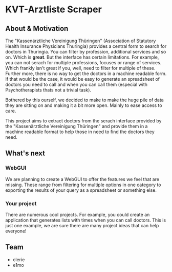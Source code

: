 # KVT-Arztliste Scraper

## About & Motivation

The "Kassenärztliche Vereinigung Thüringen" (Association of Statutory Health Insurance Physicians Thuringia) provides a central form to search for doctors in Thuringia.
You can filter by profession, additional services and so on. Which is **great**.
But the interface has certain limitations. For example, you can not serach for multiple professions, focuses or range of services.
Which frankly isn't great if you, well, need to filter for multiple of these.
Further more, there is no way to get the doctors in a machine readable form.
If that would be the case, it would be easy to generate an spreadsheet of doctors you need to call and when you can call them (especial with Psychotherapists thats not a trivial task).

Bothered by this ourself, we decided to make to make the huge pile of data they are sitting on and making it a bit more open.
Mainly to ease access to care.

This project aims to extract doctors from the serach interface provided by the "Kassenärztliche Vereinigung Thüringen" and provide them in a machine readable format to help those in need to find the doctors they need.

## What's next

### WebGUI

We are planning to create a WebGUI to offer the features we feel that are missing.
These range from filtering for multiple options in one category to exporting the results of your query as a spreadsheet or something else.

### Your project

There are numerous cool projects. For example, you could create an application that generates lists with times when you can call doctors.
This is just one example, we are sure there are many project ideas that can help everyone!

## Team

- clerie
- e1mo
